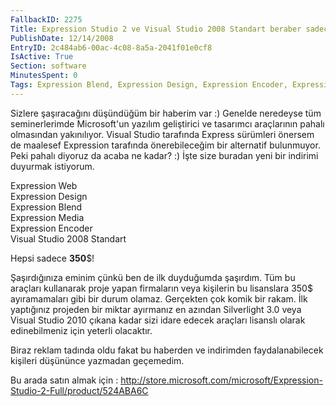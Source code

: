 ```yaml
---
FallbackID: 2275
Title: Expression Studio 2 ve Visual Studio 2008 Standart beraber sadece 350$
PublishDate: 12/14/2008
EntryID: 2c484ab6-00ac-4c08-8a5a-2041f01e0cf8
IsActive: True
Section: software
MinutesSpent: 0
Tags: Expression Blend, Expression Design, Expression Encoder, Expression Media, Expression Studio, Expression Web, Visual Studio 2008
---
```

Sizlere şaşıracağını düşündüğüm bir haberim var :) Genelde neredeyse tüm
seminerlerimde Microsoft'un yazılım geliştirici ve tasarımcı araçlarının
pahalı olmasından yakınılıyor. Visual Studio tarafında Express sürümleri
önersem de maalesef Expression tarafında önerebileceğim bir alternatif
bulunmuyor. Peki pahalı diyoruz da acaba ne kadar? :) İşte size buradan
yeni bir indirimi duyurmak istiyorum.

Expression Web\
Expression Design\
Expression Blend\
Expression Media\
 Expression Encoder\
Visual Studio 2008 Standart

Hepsi sadece **350**\$!

Şaşırdığınıza eminim çünkü ben de ilk duyduğumda şaşırdım. Tüm bu
araçları kullanarak proje yapan firmaların veya kişilerin bu lisanslara
350\$ ayıramamaları gibi bir durum olamaz. Gerçekten çok komik bir
rakam. İlk yaptığınız projeden bir miktar ayırmanız en azından
Silverlight 3.0 veya Visual Studio 2010 çıkana kadar sizi idare edecek
araçları lisanslı olarak edinebilmeniz için yeterli olacaktır.

Biraz reklam tadında oldu fakat bu haberden ve indirimden
faydalanabilecek kişileri düşününce yazmadan geçemedim.

Bu arada satın almak için :
<http://store.microsoft.com/microsoft/Expression-Studio-2-Full/product/524ABA6C>


